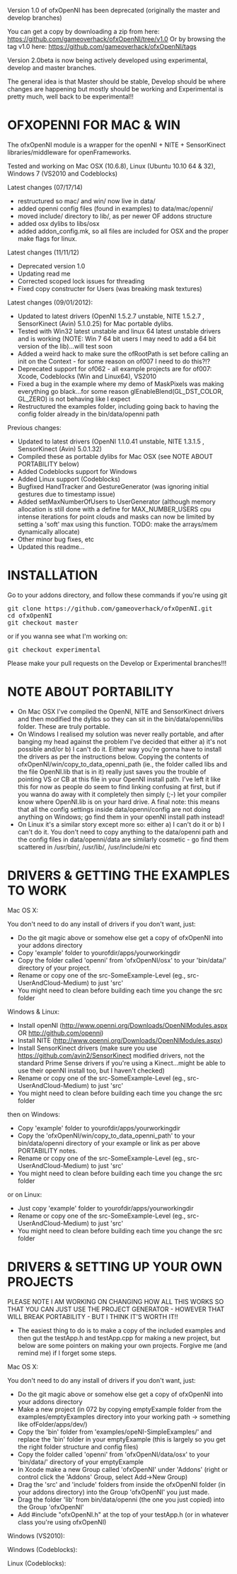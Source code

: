 Version 1.0 of ofxOpenNI has been deprecated (originally the master and develop branches)

You can get a copy by downloading a zip from here: https://github.com/gameoverhack/ofxOpenNI/tree/v1.0
Or by browsing the tag v1.0 here: https://github.com/gameoverhack/ofxOpenNI/tags

Version 2.0beta is now being actively developed using experimental, develop and master branches.

The general idea is that Master should be stable, Develop should be where changes are happening but mostly should be working and Experimental is pretty much, well back to be experimental!!

OFXOPENNI FOR MAC & WIN
=======================
The ofxOpenNI module is a wrapper for the openNI + NITE + SensorKinect libraries/middleware for openFrameworks. 

Tested and working on Mac OSX (10.6.8), Linux (Ubuntu 10.10 64 & 32), Windows 7 (VS2010 and Codeblocks)

Latest changes (07/17/14)
* restructured so mac/ and win/ now live in data/
* added openni config files  (found in examples) to data/mac/openni/
* moved include/ directory to lib/, as per newer OF addons structure
* added osx dylibs to libs/osx
* added addon_config.mk, so all files are included for OSX and the proper make flags for linux. 


Latest changes (11/11/12)
* Deprecated version 1.0
* Updating read me
* Corrected scoped lock issues for threading
* Fixed copy constructer for Users (was breaking mask textures)

Latest changes (09/01/2012):
* Updated to latest drivers (OpenNI 1.5.2.7 unstable, NITE 1.5.2.7 , SensorKinect (Avin) 5.1.0.25) for Mac portable dylibs.
* Tested with Win32 latest unstable and linux 64 latest unstable drivers and is working (NOTE: Win 7 64 bit users I may need to add a 64 bit version of the lib)...will test soon
* Added a weird hack to make sure the ofRootPath is set before calling an init on the Context - for some reason on of007 I need to do this?!?
* Deprecated support for of062 - all example projects are for of007: Xcode, Codeblocks (Win and Linux64), VS2010
* Fixed a bug in the example where my demo of MaskPixels was making everything go black...for some reason glEnableBlend(GL_DST_COLOR, GL_ZERO) is not behaving like I expect
* Restructured the examples folder, including going back to having the config folder already in the bin/data/openni path

Previous changes:
* Updated to latest drivers (OpenNI 1.1.0.41 unstable, NITE 1.3.1.5 , SensorKinect (Avin) 5.0.1.32)
* Compiled these as portable dylibs for Mac OSX (see NOTE ABOUT PORTABILITY below)
* Added Codeblocks support for Windows
* Added Linux support (Codeblocks)
* Bugfixed HandTracker and GestureGenerator (was ignoring initial gestures due to timestamp issue)
* Added setMaxNumberOfUsers to UserGenerator (although memory allocation is still done with a define for MAX_NUMBER_USERS cpu intense iterations for point clouds and masks can now be limited by setting a 'soft' max using this function. TODO: make the arrays/mem dynamically allocate)
* Other minor bug fixes, etc
* Updated this readme...

INSTALLATION
============
Go to your addons directory, and follow these commands if you're using git

<pre>
git clone https://github.com/gameoverhack/ofxOpenNI.git
cd ofxOpenNI
git checkout master
</pre>

or if you wanna see what I'm working on:

<pre>
git checkout experimental
</pre>

Please make your pull requests on the Develop or Experimental branches!!!

NOTE ABOUT PORTABILITY
======================

* On Mac OSX I've compiled the OpenNI, NITE and SensorKinect drivers and then modified the dylibs so they can sit in the bin/data/openni/libs folder. These are truly portable.
* On Windows I realised my solution was never really portable, and after banging my head against the problem I've decided that either a) it's not possible and/or b) I can't do it. Either way you're gonna have to install the drivers as per the instructions below. Copying the contents of ofxOpenNI/win/copy_to_data_openni_path (ie., the folder called libs and the file OpenNI.lib that is in it) really just saves you the trouble of pointing VS or CB at this file in your OpenNI install path. I've left it like this for now as people do seem to find linking confusing at first, but if you wanna do away with it completely then simply (;-) let your compiler know where OpenNI.lib is on your hard drive. A final note: this means that all the config settings inside data/openni/config are not doing anything on Windows; go find them in your openNI install path instead!
* On Linux it's a similar story except more so: either a) I can't do it or b) I can't do it. You don't need to copy anything to the data/openni path and the config files in data/openni/data are similarly cosmetic - go find them scattered in /usr/bin/, /usr/lib/, /usr/include/ni etc 

DRIVERS & GETTING THE EXAMPLES TO WORK
======================================

Mac OS X:

You don't need to do any install of drivers if you don't want, just:

- Do the git magic above or somehow else get a copy of ofxOpenNI into your addons directory
- Copy 'example' folder to yourofdir/apps/yourworkingdir
- Copy the folder called 'openni' from 'ofxOpenNI/osx' to your 'bin/data/' directory of your project.
- Rename or copy one of the src-SomeExample-Level (eg., src-UserAndCloud-Medium) to just 'src'
- You might need to clean before building each time you change the src folder

Windows & Linux:

- Install openNI (http://www.openni.org/Downloads/OpenNIModules.aspx OR http://github.com/openni)
- Install NITE (http://www.openni.org/Downloads/OpenNIModules.aspx)
- Install SensorKinect drivers (make sure you use https://github.com/avin2/SensorKinect modified drivers, not the standard Prime Sense drivers if you're using a Kinect...might be able to use their openNI install too, but I haven't checked)
- Rename or copy one of the src-SomeExample-Level (eg., src-UserAndCloud-Medium) to just 'src'
- You might need to clean before building each time you change the src folder

then on Windows: 

- Copy 'example' folder to yourofdir/apps/yourworkingdir
- Copy the 'ofxOpenNI/win/copy_to_data_openni_path' to your bin/data/openni directory of your example or link as per above PORTABILITY notes.
- Rename or copy one of the src-SomeExample-Level (eg., src-UserAndCloud-Medium) to just 'src'
- You might need to clean before building each time you change the src folder

or on Linux:
- Just copy 'example' folder to yourofdir/apps/yourworkingdir
- Rename or copy one of the src-SomeExample-Level (eg., src-UserAndCloud-Medium) to just 'src'
- You might need to clean before building each time you change the src folder

DRIVERS & SETTING UP YOUR OWN PROJECTS
======================================

PLEASE NOTE I AM WORKING ON CHANGING HOW ALL THIS WORKS SO THAT YOU CAN JUST USE THE PROJECT GENERATOR - HOWEVER THAT WILL BREAK PORTABILITY - BUT I THINK IT'S WORTH IT!!

* The easiest thing to do is to make a copy of the included examples and then gut the testApp.h and testApp.cpp for making a new project, but below are some pointers on making your own projects. Forgive me (and remind me) if I forget some steps.

Mac OS X:

You don't need to do any install of drivers if you don't want, just:

- Do the git magic above or somehow else get a copy of ofxOpenNI into your addons directory
- Make a new project (in 072 by copying emptyExample folder from the examples/emptyExamples directory into your working path -> something like ofFolder/apps/dev/)
- Copy the 'bin' folder from 'examples/opeNI-SimpleExamples/' and replace the 'bin' folder in your emptyExample (this is largely so you get the right folder structure and config files)
- Copy the folder called 'openni' from 'ofxOpenNI/data/osx' to your 'bin/data/' directory of your emptyExample
- In Xcode make a new Group called 'ofxOpenNI' under 'Addons' (right or control click the 'Addons' Group, select Add->New Group)
- Drag the 'src' and 'include' folders from inside the ofxOpenNI folder (in your addons directory) into the Group 'ofxOpenNI' you just made.
- Drag the folder 'lib' from bin/data/openni (the one you just copied) into the Group 'ofxOpenNI'
- Add #include "ofxOpenNI.h" at the top of your testApp.h (or in whatever class you're using ofxOpenNI)

Windows (VS2010):

Windows (Codeblocks):

Linux (Codeblocks):